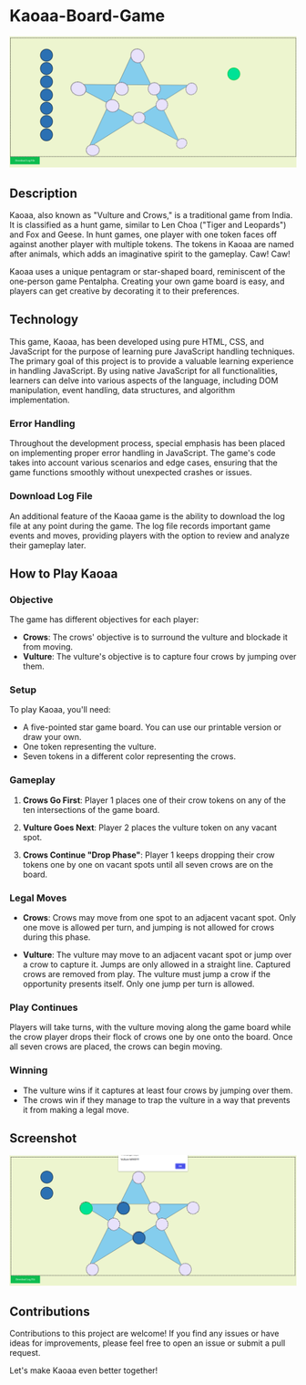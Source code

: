 # Kaoaa-Board-Game

![Kaoaa Game Screenshot](artifacts/screenshot1.png)

## Description

Kaoaa, also known as "Vulture and Crows," is a traditional game from India. It is classified as a hunt game, similar to Len Choa ("Tiger and Leopards") and Fox and Geese. In hunt games, one player with one token faces off against another player with multiple tokens. The tokens in Kaoaa are named after animals, which adds an imaginative spirit to the gameplay. Caw! Caw!

Kaoaa uses a unique pentagram or star-shaped board, reminiscent of the one-person game Pentalpha. Creating your own game board is easy, and players can get creative by decorating it to their preferences.

## Technology

This game, Kaoaa, has been developed using pure HTML, CSS, and JavaScript for the purpose of learning pure JavaScript handling techniques. The primary goal of this project is to provide a valuable learning experience in handling JavaScript. By using native JavaScript for all functionalities, learners can delve into various aspects of the language, including DOM manipulation, event handling, data structures, and algorithm implementation.


### Error Handling

Throughout the development process, special emphasis has been placed on implementing proper error handling in JavaScript. The game's code takes into account various scenarios and edge cases, ensuring that the game functions smoothly without unexpected crashes or issues.

### Download Log File

An additional feature of the Kaoaa game is the ability to download the log file at any point during the game. The log file records important game events and moves, providing players with the option to review and analyze their gameplay later.

## How to Play Kaoaa

### Objective

The game has different objectives for each player:

- **Crows**: The crows' objective is to surround the vulture and blockade it from moving.
- **Vulture**: The vulture's objective is to capture four crows by jumping over them.

### Setup

To play Kaoaa, you'll need:

- A five-pointed star game board. You can use our printable version or draw your own.
- One token representing the vulture.
- Seven tokens in a different color representing the crows.

### Gameplay

1. **Crows Go First**: Player 1 places one of their crow tokens on any of the ten intersections of the game board.

2. **Vulture Goes Next**: Player 2 places the vulture token on any vacant spot.

3. **Crows Continue "Drop Phase"**: Player 1 keeps dropping their crow tokens one by one on vacant spots until all seven crows are on the board.

### Legal Moves

- **Crows**: Crows may move from one spot to an adjacent vacant spot. Only one move is allowed per turn, and jumping is not allowed for crows during this phase.

- **Vulture**: The vulture may move to an adjacent vacant spot or jump over a crow to capture it. Jumps are only allowed in a straight line. Captured crows are removed from play. The vulture must jump a crow if the opportunity presents itself. Only one jump per turn is allowed.

### Play Continues

Players will take turns, with the vulture moving along the game board while the crow player drops their flock of crows one by one onto the board. Once all seven crows are placed, the crows can begin moving.

### Winning

- The vulture wins if it captures at least four crows by jumping over them.
- The crows win if they manage to trap the vulture in a way that prevents it from making a legal move.

## Screenshot

![Kaoaa Game Screenshot](artifacts/screenshot2.png)

## Contributions

Contributions to this project are welcome! If you find any issues or have ideas for improvements, please feel free to open an issue or submit a pull request.

Let's make Kaoaa even better together!
